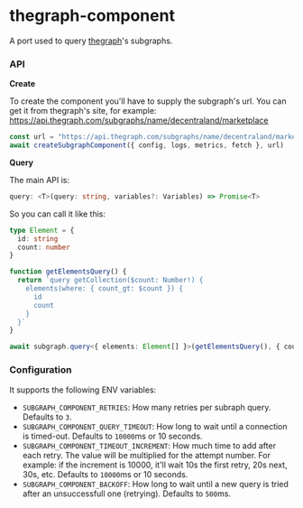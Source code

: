 # thegraph-component

A port used to query [thegraph](https://thegraph.com/)'s subgraphs.

### API

**Create**

To create the component you'll have to supply the subgraph's url. You can get it from thegraph's site, for example: https://api.thegraph.com/subgraphs/name/decentraland/marketplace

```ts
const url = "https://api.thegraph.com/subgraphs/name/decentraland/marketplace"
await createSubgraphComponent({ config, logs, metrics, fetch }, url)
```

**Query**

The main API is:

```ts
query: <T>(query: string, variables?: Variables) => Promise<T>
```

So you can call it like this:

```ts
type Element = {
  id: string
  count: number
}

function getElementsQuery() {
  return `query getCollection($count: Number!) {
    elements(where: { count_gt: $count }) {
      id
      count
    }
  }`
}

await subgraph.query<{ elements: Element[] }>(getElementsQuery(), { count: 5 })
```

### Configuration

It supports the following ENV variables:

- `SUBGRAPH_COMPONENT_RETRIES`: How many retries per subraph query. Defaults to `3`.
- `SUBGRAPH_COMPONENT_QUERY_TIMEOUT`: How long to wait until a connection is timed-out. Defaults to `10000`ms or 10 seconds.
- `SUBGRAPH_COMPONENT_TIMEOUT_INCREMENT`: How much time to add after each retry. The value will be multiplied for the attempt number. For example: if the increment is 10000, it'll wait 10s the first retry, 20s next, 30s, etc. Defaults to `10000`ms or 10 seconds.
- `SUBGRAPH_COMPONENT_BACKOFF`: How long to wait until a new query is tried after an unsuccessfull one (retrying). Defaults to `500`ms.
